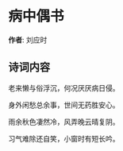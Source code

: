 # 病中偶书

**作者**: 刘应时

## 诗词内容

老来懒与俗浮沉，何况厌厌病日侵。

身外闲愁总余事，世间无药胜安心。

雨余秋色凄然冷，风弄晚云晴复阴。

习气难除还自笑，小窗时有短长吟。

